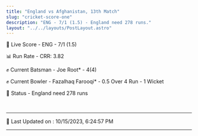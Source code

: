```yaml
---
title: "England vs Afghanistan, 13th Match"
slug: "cricket-score-one"
description: "ENG - 7/1 (1.5) - England need 278 runs."
layout: "../../layouts/PostLayout.astro"
---
```


🔴 Live Score - ENG - 7/1 (1.5)  

📊 Run Rate - CRR: 3.82  

✊ Current Batsman - Joe Root* - 4(4)  

✊ Current Bowler - Fazalhaq Farooqi* - 0.5 Over 4 Run - 1 Wicket  

📑 Status - England need 278 runs

<br />

***

📝 Last Updated on : 10/15/2023, 6:24:57 PM

***

